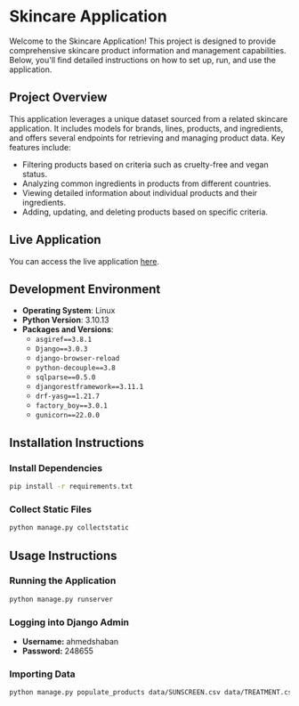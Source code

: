 # Skincare Application

Welcome to the Skincare Application! This project is designed to provide comprehensive skincare product information and management capabilities. Below, you'll find detailed instructions on how to set up, run, and use the application.

## Project Overview

This application leverages a unique dataset sourced from a related skincare application. It includes models for brands, lines, products, and ingredients, and offers several endpoints for retrieving and managing product data. Key features include:

- Filtering products based on criteria such as cruelty-free and vegan status.
- Analyzing common ingredients in products from different countries.
- Viewing detailed information about individual products and their ingredients.
- Adding, updating, and deleting products based on specific criteria.

## Live Application

You can access the live application [here](https://true-glassy-app-msz3f.ondigitalocean.app/).

## Development Environment

- **Operating System**: Linux
- **Python Version**: 3.10.13
- **Packages and Versions**:
  - `asgiref==3.8.1`
  - `Django==3.0.3`
  - `django-browser-reload`
  - `python-decouple==3.8`
  - `sqlparse==0.5.0`
  - `djangorestframework==3.11.1`
  - `drf-yasg==1.21.7`
  - `factory_boy==3.0.1`
  - `gunicorn==22.0.0`

## Installation Instructions

### Install Dependencies

```bash
pip install -r requirements.txt
```

### Collect Static Files

```bash
python manage.py collectstatic
```

## Usage Instructions

### Running the Application

```bash
python manage.py runserver
```

### Logging into Django Admin

- **Username:** ahmedshaban
- **Password:** 248655

### Importing Data

```bash
python manage.py populate_products data/SUNSCREEN.csv data/TREATMENT.csv
```
